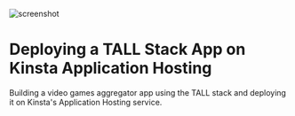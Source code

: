 ![screenshot](https://via.placeholder.com/800x400/4333ed/ffffff)

# Deploying a TALL Stack App on Kinsta Application Hosting

Building a video games aggregator app using the TALL stack and deploying it on Kinsta's Application Hosting service. 